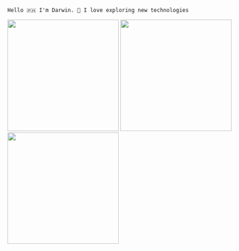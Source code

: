 ```
Hello 🇵🇭 I'm Darwin. 🔭 I love exploring new technologies
```

<img src="https://leftoversalad.com/c/015_programmingpeople/PP4.png" width="250"> <img src="https://leftoversalad.com/c/015_programmingpeople/elixir.png" width="250"> <img src="https://leftoversalad.com/c/015_programmingpeople/PP9.png" width="250">


<!--
**darwinphi/darwinphi** is a ✨ _special_ ✨ repository because its `README.md` (this file) appears on your GitHub profile.

Here are some ideas to get you started:

- 🔭 I’m currently working on ...
- 🌱 I’m currently learning ...
- 👯 I’m looking to collaborate on ...
- 🤔 I’m looking for help with ...
- 💬 Ask me about ...
- 📫 How to reach me: ...
- ⚡ Fun fact: ...
-->
